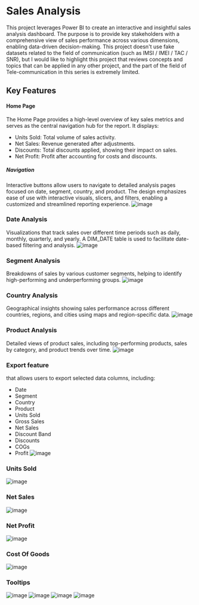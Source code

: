 
# Sales Analysis
This project leverages Power BI to create an interactive and insightful sales analysis dashboard. The purpose is to provide key stakeholders with a comprehensive view of sales performance across various dimensions, enabling data-driven decision-making.
This project doesn't use fake datasets related to the field of communication (such as IMSI / IMEI / TAC / SNR), but I would like to highlight this project that reviews concepts and topics that can be applied in any other project, and the part of the field of Tele-communication in this series is extremely limited.
## Key Features

#### Home Page

The Home Page provides a high-level overview of key sales metrics and serves as the central navigation hub for the report. It displays:

- Units Sold: Total volume of sales activity.
- Net Sales: Revenue generated after adjustments.
- Discounts: Total discounts applied, showing their impact on sales.
- Net Profit: Profit after accounting for costs and discounts.

##### Navigation
Interactive buttons allow users to navigate to detailed analysis pages focused on date, segment, country, and product. The design emphasizes ease of use with interactive visuals, slicers, and filters, enabling a customized and streamlined reporting experience.
![image](https://github.com/user-attachments/assets/0dd6131a-6640-4368-9091-f2cd52d76b91)
### Date Analysis
Visualizations that track sales over different time periods such as daily, monthly, quarterly, and yearly. A DIM_DATE table is used to facilitate date-based filtering and analysis.
![image](https://github.com/user-attachments/assets/6572861a-b214-464a-a3de-b6623cfaca08) 
### Segment Analysis
Breakdowns of sales by various customer segments, helping to identify high-performing and underperforming groups.
![image](https://github.com/user-attachments/assets/9a7b487e-c394-4fed-8449-0804b2e4e7e7)
### Country Analysis
Geographical insights showing sales performance across different countries, regions, and cities using maps and region-specific data.
![image](https://github.com/user-attachments/assets/50ced576-4661-4e51-9f08-15bd5418dae2)
### Product Analysis
Detailed views of product sales, including top-performing products, sales by category, and product trends over time.
![image](https://github.com/user-attachments/assets/53821676-16ab-41ce-b6e6-1d097dc5662c)
### Export feature 
that allows users to export selected data columns, including:

- Date
- Segment
- Country
- Product
- Units Sold
- Gross Sales
- Net Sales
- Discount Band
- Discounts
- COGs
- Profit
![image](https://github.com/user-attachments/assets/dc9fd39f-1d5f-4f74-b58e-f0cefc631336) 
 ### Units Sold
 ![image](https://github.com/user-attachments/assets/63dddc4c-69d7-4bf5-8145-3a1f9e07409e)
### Net Sales
![image](https://github.com/user-attachments/assets/a95c0f0e-1300-4187-ac26-dd707c6f8d7d)
### Net Profit
![image](https://github.com/user-attachments/assets/c21f3609-7e56-4d6c-8ed2-127b20ec50f5)
### Cost Of Goods
![image](https://github.com/user-attachments/assets/e5d395fb-109d-43d6-83a6-41d6753a7953)
### Tooltips
![image](https://github.com/user-attachments/assets/9a6655c2-4047-4135-8a74-fd25ec27d8c7)
![image](https://github.com/user-attachments/assets/91e17e5e-e65d-4b93-990b-57616d5c81b0)
![image](https://github.com/user-attachments/assets/8033fff2-853c-42df-8b41-769fa7421583)
![image](https://github.com/user-attachments/assets/c71dc548-7368-4685-85ad-ff7011d96f2c)
